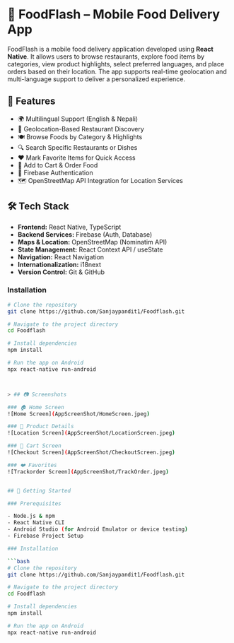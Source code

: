 # 🍔 FoodFlash – Mobile Food Delivery App

FoodFlash is a mobile food delivery application developed using **React Native**. It allows users to browse restaurants, explore food items by categories, view product highlights, select preferred languages, and place orders based on their location. The app supports real-time geolocation and multi-language support to deliver a personalized experience.

## 📱 Features

- 🌍 Multilingual Support (English & Nepali)
- 📍 Geolocation-Based Restaurant Discovery
- 🍽️ Browse Foods by Category & Highlights
- 🔍 Search Specific Restaurants or Dishes
- ❤️ Mark Favorite Items for Quick Access
- 🛒 Add to Cart & Order Food
- 🔐 Firebase Authentication
- 🗺️ OpenStreetMap API Integration for Location Services

## 🛠️ Tech Stack

- **Frontend:** React Native, TypeScript
- **Backend Services:** Firebase (Auth, Database)
- **Maps & Location:** OpenStreetMap (Nominatim API)
- **State Management:** React Context API / useState
- **Navigation:** React Navigation
- **Internationalization:** i18next
- **Version Control:** Git & GitHub


### Installation

```bash
# Clone the repository
git clone https://github.com/Sanjaypandit1/Foodflash.git

# Navigate to the project directory
cd Foodflash

# Install dependencies
npm install

# Run the app on Android
npx react-native run-android



> ## 📷 Screenshots

### 🏠 Home Screen
![Home Screen](AppScreenShot/HomeScreen.jpeg)

### 🍕 Product Details
![Location Screen](AppScreenShot/LocationScreen.jpeg)

### 🛒 Cart Screen
![Checkout Screen](AppScreenShot/CheckoutScreen.jpeg)

### ❤️ Favorites
![Trackorder Screen](AppScreenShot/TrackOrder.jpeg)


## 🚀 Getting Started

### Prerequisites

- Node.js & npm
- React Native CLI
- Android Studio (for Android Emulator or device testing)
- Firebase Project Setup

### Installation

```bash
# Clone the repository
git clone https://github.com/Sanjaypandit1/Foodflash.git

# Navigate to the project directory
cd Foodflash

# Install dependencies
npm install

# Run the app on Android
npx react-native run-android
